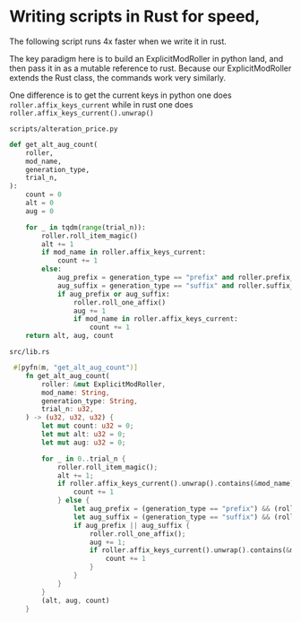 # Writing scripts in Rust for speed,
The following script runs 4x faster when we write it in rust.

The key paradigm here is to build an ExplicitModRoller in python land, and then pass it in as a mutable reference to rust. Because our ExplicitModRoller extends the Rust class, the commands work very similarly.

One difference is to get the current keys in python one does `roller.affix_keys_current` while in rust one does `roller.affix_keys_current().unwrap()`


`scripts/alteration_price.py`
```python
def get_alt_aug_count(
    roller,
    mod_name,
    generation_type,
    trial_n,
):
    count = 0
    alt = 0
    aug = 0

    for _ in tqdm(range(trial_n)):
        roller.roll_item_magic()
        alt += 1
        if mod_name in roller.affix_keys_current:
            count += 1
        else:
            aug_prefix = generation_type == "prefix" and roller.prefix_n == 0
            aug_suffix = generation_type == "suffix" and roller.suffix_n == 0
            if aug_prefix or aug_suffix:
                roller.roll_one_affix()
                aug += 1
                if mod_name in roller.affix_keys_current:
                    count += 1
    return alt, aug, count
```

`src/lib.rs`
```rust
 #[pyfn(m, "get_alt_aug_count")]
    fn get_alt_aug_count(
        roller: &mut ExplicitModRoller,
        mod_name: String,
        generation_type: String,
        trial_n: u32,
    ) -> (u32, u32, u32) {
        let mut count: u32 = 0;
        let mut alt: u32 = 0;
        let mut aug: u32 = 0;

        for _ in 0..trial_n {
            roller.roll_item_magic();
            alt += 1;
            if roller.affix_keys_current().unwrap().contains(&mod_name) {
                count += 1
            } else {
                let aug_prefix = (generation_type == "prefix") && (roller.prefix_n == 0);
                let aug_suffix = (generation_type == "suffix") && (roller.suffix_n == 0);
                if aug_prefix || aug_suffix {
                    roller.roll_one_affix();
                    aug += 1;
                    if roller.affix_keys_current().unwrap().contains(&mod_name) {
                        count += 1
                    }
                }
            }
        }
        (alt, aug, count)
    }
```

